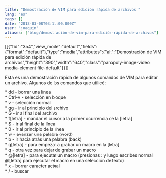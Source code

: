 ```yaml
---
title: "Demostración de VIM para edición rápida de archivos "
lang: "es"
tags: []
date: "2013-03-08T03:11:00.000Z"
user: "joaquin"
aliases: ["blog/demostración-de-vim-para-edición-rápida-de-archivos"]
---
```


<p>[[{"fid":"354","view_mode":"default","fields":{"format":"default"},"type":"media","attributes":{"alt":"Demostración de VIM para edición rápida de archivos","height":"390","width":"640","class":"panopoly-image-video media-element file-default"}}]]</p><p></p><p>Esta es una demostración rápida de algunos comandos de VIM para editar un archivo. Algunos de los comandos que utilicé:</p><p>* dd - borrar una línea<br> * Ctrl-v - selección en bloque<br> * v - selección normal<br> * gg - ir al principio del archivo<br> * G - ir al final del archivo<br> * f[letra] - mandar el cursor a la primer ocurrencia de la [letra]<br> * $ - ir al final de la línea<br> * 0 - ir al principio de la línea<br> * w - avanzar una palabra (word)<br> * b - ir hacia atrás una palabra (back)<br> * q[letra] - para empezar a grabar un macro en la [letra]<br> * q - otra vez para dejar de grabar un macro<br> * @[letra] - para ejecutar un macro (presionas : y luego escribes normal @[letra] para ejecutar el macro en una selección de texto)<br> * x - borrar caracter actual<br> * / - buscar</p>